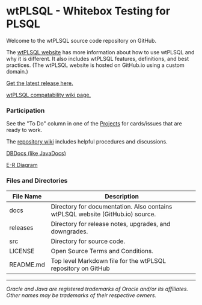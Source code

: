 # wtPLSQL - Whitebox Testing for PLSQL

Welcome to the wtPLSQL source code repository on GitHub.

The [wtPLSQL website](https://wtPLSQL.org) has more information about how to use wtPLSQL and why it is different.  It also includes wtPLSQL features, definitions, and best practices.  (The wtPLSQL website is hosted on GitHub.io using a custom domain.)

[Get the latest release here.](https://github.com/DDieterich/wtPLSQL/releases)

[wtPLSQL compatability wiki page.](https://github.com/DDieterich/wtPLSQL/wiki/Compatibility)

### Participation

See the "To Do" column in one of the [Projects](https://github.com/DDieterich/wtPLSQL/projects) for cards/issues that are ready to work.

The [repository wiki](https://github.com/DDieterich/wtPLSQL/wiki) includes helpful procedures and discussions.

[DBDocs (like JavaDocs)](https://wtplsql.org/core/DBDocs/index.html)

[E-R Diagram](https://wtplsql.org/core/ER_Diagrams.pdf)

### Files and Directories

File Name            | Description
---------------------|------------
docs                 | Directory for documentation. Also contains wtPLSQL website (GitHub.io) source.
releases             | Directory for release notes, upgrades, and downgrades.
src                  | Directory for source code.
LICENSE              | Open Source Terms and Conditions.
README.md            | Top level Markdown file for the wtPLSQL repository on GitHub

---

_Oracle and Java are registered trademarks of Oracle and/or its affiliates. Other names may be trademarks of their respective owners._
